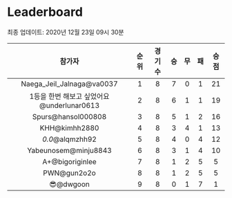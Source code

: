 # Leaderboard
최종 업데이트: 2020년 12월 23일 09시 30분




| 참가자 | 순위 | 경기수 | 승 | 무 | 패 | 승점 |
|:---:|:---:|:---:|:---:|:---:|:---:|:---:|
| Naega_Jeil_Jalnaga@va0037 | 1 | 8 | 7 | 0 | 1 | 21 |
| 1등을 한번 해보고 싶었어요@underlunar0613 | 2 | 8 | 6 | 1 | 1 | 19 |
| Spurs@hansol000808 | 3 | 8 | 5 | 1 | 2 | 16 |
| KHH@kimhh2880 | 4 | 8 | 3 | 4 | 1 | 13 |
| _0.0_@alqmzhh92 | 5 | 8 | 4 | 0 | 4 | 12 |
| Yabeunosem@minju8843 | 6 | 8 | 3 | 1 | 4 | 10 |
| A+@bigoriginlee | 7 | 8 | 1 | 2 | 5 | 5 |
| PWN@gun2o2o | 8 | 8 | 1 | 2 | 5 | 5 |
| 😎@dwgoon | 9 | 8 | 0 | 1 | 7 | 1 |
